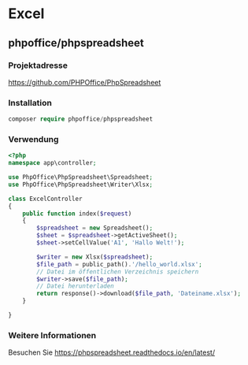 # Excel

## phpoffice/phpspreadsheet

### Projektadresse

https://github.com/PHPOffice/PhpSpreadsheet
  
### Installation
 
  ```php
  composer require phpoffice/phpspreadsheet
  ```
  
### Verwendung

```php
<?php
namespace app\controller;

use PhpOffice\PhpSpreadsheet\Spreadsheet;
use PhpOffice\PhpSpreadsheet\Writer\Xlsx;

class ExcelController
{
    public function index($request)
    {
        $spreadsheet = new Spreadsheet();
        $sheet = $spreadsheet->getActiveSheet();
        $sheet->setCellValue('A1', 'Hallo Welt!');

        $writer = new Xlsx($spreadsheet);
        $file_path = public_path().'/hello_world.xlsx';
        // Datei im öffentlichen Verzeichnis speichern
        $writer->save($file_path);
        // Datei herunterladen
        return response()->download($file_path, 'Dateiname.xlsx');
    }

}
```
  
### Weitere Informationen

Besuchen Sie https://phpspreadsheet.readthedocs.io/en/latest/
